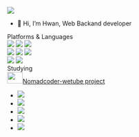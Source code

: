 <a href="mailto:mwwo88@gmail.com"><img src="https://img.shields.io/badge/mwwo88@gmail.com-EA4335?style=flat-square&logo=Gmail&logoColor=white"/></a>

- 👋 Hi, I’m Hwan, Web Backand developer

Platforms & Languages
<br/>
<img src="https://img.shields.io/badge/php_7.2-777BB4?style=flat-square&logo=php&logoColor=white"/>
<img src="https://img.shields.io/badge/asp--white"/>
<img src="https://img.shields.io/badge/python-3776AB?style=flat-square&logo=python&logoColor=white"/>
<br/>
<img src="https://img.shields.io/badge/Codeigniter-EF4223?style=flat-square&logo=codeigniter&logoColor=white"/>
<img src="https://img.shields.io/badge/Javascript-F7DF1E?style=flat-square&logo=javascript&logoColor=white"/>
<img src="https://img.shields.io/badge/Jquery-0769AD?style=flat-square&logo=Jquery&logoColor=white"/>
<br/>
<img src="https://img.shields.io/badge/Mysql-4479A1?style=flat-square&logo=mysql&logoColor=white"/>
<img src="https://img.shields.io/badge/Mssql-CC2927?style=flat-square&logo=microsoftsqlserver&logoColor=white"/>
<br/>
Studying
<br/>
<a href="https://nomadcoders.co/wetube" target="_blank"><img src="https://nomadcoders.co/m.svg" style="width: 36px;height: 27;"/>Nomadcoder-wetube project</a>
<br/>
- <img src="https://img.shields.io/badge/node.js-339933?style=flat-square&logo=nodedotjs&logoColor=white"/>
- <img src="https://img.shields.io/badge/pug-A86454?style=flat-square&logo=pug&logoColor=white"/>
- <img src="https://img.shields.io/badge/mongodb-47A248?style=flat-square&logo=mongodb&logoColor=white"/>
- <img src="https://img.shields.io/badge/Babel-F9DC3E?style=flat-square&logo=babel&logoColor=white"/>
- <img src="https://img.shields.io/badge/express-000000?style=flat-square&logo=express&logoColor=white"/>
